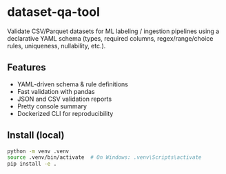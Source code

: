 # dataset-qa-tool

Validate CSV/Parquet datasets for ML labeling / ingestion pipelines using a declarative YAML schema (types, required columns, regex/range/choice rules, uniqueness, nullability, etc.).

## Features
- YAML-driven schema & rule definitions
- Fast validation with pandas
- JSON and CSV validation reports
- Pretty console summary
- Dockerized CLI for reproducibility

## Install (local)
```bash
python -m venv .venv
source .venv/bin/activate  # On Windows: .venv\Scripts\activate
pip install -e .
